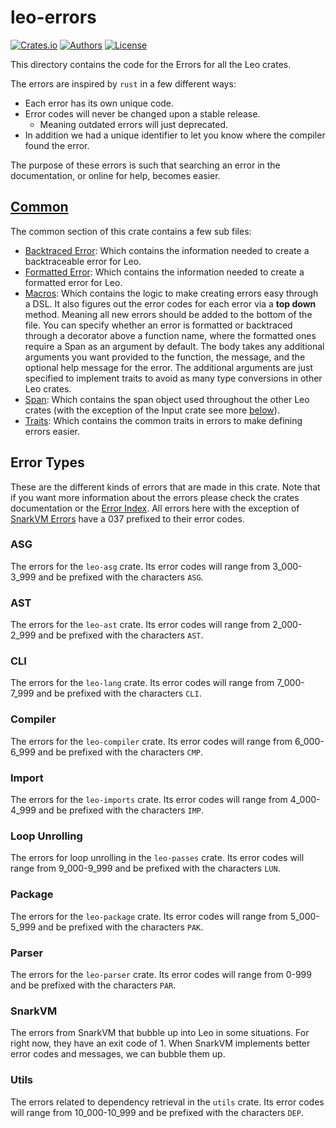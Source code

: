 # leo-errors

[![Crates.io](https://img.shields.io/crates/v/leo-ast.svg?color=neon)](https://crates.io/crates/leo-errors)
[![Authors](https://img.shields.io/badge/authors-Aleo-orange.svg)](../AUTHORS)
[![License](https://img.shields.io/badge/License-GPLv3-blue.svg)](./LICENSE.md)

This directory contains the code for the Errors for all the Leo crates.

The errors are inspired by `rust` in a few different ways:

- Each error has its own unique code.
- Error codes will never be changed upon a stable release.
  - Meaning outdated errors will just deprecated.
- In addition we had a unique identifier to let you know where the compiler found the error.

The purpose of these errors is such that searching an error in the documentation, or online for help, becomes easier.

## [Common](./src/common)

The common section of this crate contains a few sub files:

- [Backtraced Error](./src/common/backtraced.rs): Which contains the information needed to create a backtraceable error for Leo.
- [Formatted Error](./src/common/formatted.rs): Which contains the information needed to create a formatted error for Leo.
- [Macros](./src/common/macros.rs): Which contains the logic to make creating errors easy through a DSL. It also figures out the error codes for each error via a **top down** method. Meaning all new errors should be added to the bottom of the file. You can specify whether an error is formatted or backtraced through a decorator above a function name, where the formatted ones require a Span as an argument by default. The body takes any additional arguments you want provided to the function, the message, and the optional help message for the error. The additional arguments are just specified to implement traits to avoid as many type conversions in other Leo crates.
- [Span](./src/common/span.rs): Which contains the span object used throughout the other Leo crates (with the exception of the Input crate see more [below](#input)).
- [Traits](./src/common/traits.rs): Which contains the common traits in errors to make defining errors easier.

## Error Types

These are the different kinds of errors that are made in this crate. Note that if you want more information about the errors please check the crates documentation or the [Error Index](./ERROR_INDEX.md). All errors here with the exception of [SnarkVM Errors](#snarkvm) have a 037 prefixed to their error codes.

### ASG

The errors for the `leo-asg` crate. Its error codes will range from 3_000-3_999 and be prefixed with the characters `ASG`.

### AST

The errors for the `leo-ast` crate. Its error codes will range from 2_000-2_999 and be prefixed with the characters `AST`.

### CLI

The errors for the `leo-lang` crate. Its error codes will range from 7_000-7_999 and be prefixed with the characters `CLI`.

### Compiler

The errors for the `leo-compiler` crate. Its error codes will range from 6_000-6_999 and be prefixed with the characters `CMP`.

### Import

The errors for the `leo-imports` crate. Its error codes will range from 4_000-4_999 and be prefixed with the characters `IMP`.

### Loop Unrolling

The errors for loop unrolling in the `leo-passes` crate. Its error codes will range from 9_000-9_999 and be prefixed with the characters `LUN`.

### Package

The errors for the `leo-package` crate. Its error codes will range from 5_000-5_999 and be prefixed with the characters `PAK`.

### Parser

The errors for the `leo-parser` crate. Its error codes will range from 0-999 and be prefixed with the characters `PAR`.

### SnarkVM

The errors from SnarkVM that bubble up into Leo in some situations. For right now, they have an exit code of 1.
When SnarkVM implements better error codes and messages, we can bubble them up.

### Utils

The errors related to dependency retrieval in the `utils` crate. Its error codes will range from 10_000-10_999 and be prefixed with the characters `DEP`.
